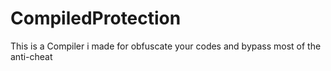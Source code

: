 # CompiledProtection

This is a Compiler i made for obfuscate your codes and bypass most of the anti-cheat 
